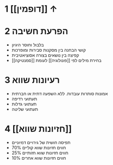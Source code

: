 # 1	[[דופמין]] ↑

# 2	הפרעת חשיבה

- בלבול וחוסר היגיון
- קושי הבחנה בין מסקנות סבירות ומופרכות
- קפיצה בין נושאים בצורה אסוציאטיבית
- בחירת מילים לפי [[פונולוגיה]] לעומת [[סמנטיקה]]

# 3	רעיונות שווא

- אמונות סותרות עובדות. ללא השפעה דתית או חברתית
- תעתועי רדיפה
- תעתועי גדלות
- תעתועי שליטה

# 4	[[חזיונות שווא]]

- תפיסה חושית של גירויים דמיוניים
- $70\%$ חווים חזיונות שווא קוליים
- $25\%$ חווים חזיונות שווא חזותיים
- $10\%$ חווים חזיונות שווא אחרים